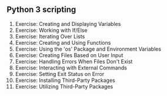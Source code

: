 ## Python 3 scripting ##

1. Exercise: Creating and Displaying Variables
2. Exercise: Working with If/Else
3. Exercise: Iterating Over Lists
4. Exercise: Creating and Using Functions
5. Exercise: Using the 'os' Package and Environment Variables
6. Exercise: Creating Files Based on User Input
7. Exercise: Handling Errors When Files Don't Exist
8. Exercise: Interacting with External Commands
9. Exercise: Setting Exit Status on Error
10. Exercise: Installing Third-Party Packages
11. Exercise: Utilizing Third-Party Packages
